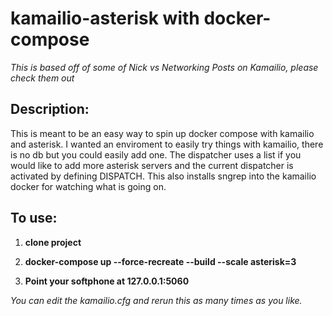 # kamailio-asterisk with docker-compose

*This is based off of some of Nick vs Networking Posts on Kamailio, please check them out*

## Description:
This is meant to be an easy way to spin up docker compose with kamailio and asterisk. I wanted an enviroment to easily try things with kamailio, there is no db but you could easily add one. The dispatcher uses a list if you would like to add more asterisk servers and the current dispatcher is activated by defining DISPATCH. This also installs sngrep into the kamailio docker for watching what is going on.

## To use:
1. **clone project**

2. **docker-compose up --force-recreate --build --scale asterisk=3**

3. **Point your softphone at 127.0.0.1:5060**


*You can edit the kamailio.cfg and rerun this as many times as you like.*
